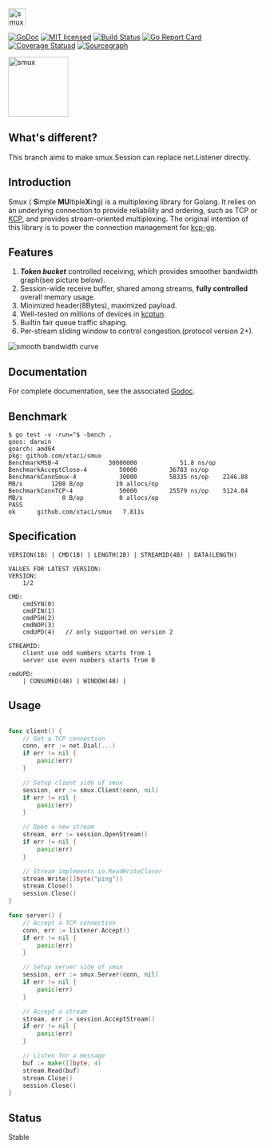 <img src="smux.png" alt="smux" height="35px" />

[![GoDoc][1]][2] [![MIT licensed][3]][4] [![Build Status][5]][6] [![Go Report Card][7]][8] [![Coverage Statusd][9]][10] [![Sourcegraph][11]][12]

<img src="mux.jpg" alt="smux" height="120px" /> 

[1]: https://godoc.org/github.com/xtaci/smux?status.svg
[2]: https://godoc.org/github.com/xtaci/smux
[3]: https://img.shields.io/badge/license-MIT-blue.svg
[4]: LICENSE
[5]: https://travis-ci.org/xtaci/smux.svg?branch=master
[6]: https://travis-ci.org/xtaci/smux
[7]: https://goreportcard.com/badge/github.com/xtaci/smux
[8]: https://goreportcard.com/report/github.com/xtaci/smux
[9]: https://codecov.io/gh/xtaci/smux/branch/master/graph/badge.svg
[10]: https://codecov.io/gh/xtaci/smux
[11]: https://sourcegraph.com/github.com/xtaci/smux/-/badge.svg
[12]: https://sourcegraph.com/github.com/xtaci/smux?badge

## What's different?

This branch aims to make smux.Session can replace net.Listener directly.

## Introduction

Smux ( **S**imple **MU**ltiple**X**ing) is a multiplexing library for Golang. It relies on an underlying connection to provide reliability and ordering, such as TCP or [KCP](https://github.com/xtaci/kcp-go), and provides stream-oriented multiplexing. The original intention of this library is to power the connection management for [kcp-go](https://github.com/xtaci/kcp-go).

## Features

1. ***Token bucket*** controlled receiving, which provides smoother bandwidth graph(see picture below).
2. Session-wide receive buffer, shared among streams, **fully controlled** overall memory usage.
3. Minimized header(8Bytes), maximized payload. 
4. Well-tested on millions of devices in [kcptun](https://github.com/xtaci/kcptun).
5. Builtin fair queue traffic shaping.
6. Per-stream sliding window to control congestion.(protocol version 2+).

![smooth bandwidth curve](curve.jpg)

## Documentation

For complete documentation, see the associated [Godoc](https://godoc.org/github.com/xtaci/smux).

## Benchmark
```
$ go test -v -run=^$ -bench .
goos: darwin
goarch: amd64
pkg: github.com/xtaci/smux
BenchmarkMSB-4           	30000000	        51.8 ns/op
BenchmarkAcceptClose-4   	   50000	     36783 ns/op
BenchmarkConnSmux-4      	   30000	     58335 ns/op	2246.88 MB/s	    1208 B/op	      19 allocs/op
BenchmarkConnTCP-4       	   50000	     25579 ns/op	5124.04 MB/s	       0 B/op	       0 allocs/op
PASS
ok  	github.com/xtaci/smux	7.811s
```

## Specification

```
VERSION(1B) | CMD(1B) | LENGTH(2B) | STREAMID(4B) | DATA(LENGTH)  

VALUES FOR LATEST VERSION:
VERSION:
    1/2
    
CMD:
    cmdSYN(0)
    cmdFIN(1)
    cmdPSH(2)
    cmdNOP(3)
    cmdUPD(4)	// only supported on version 2
    
STREAMID:
    client use odd numbers starts from 1
    server use even numbers starts from 0
    
cmdUPD:
    | CONSUMED(4B) | WINDOW(4B) |
```

## Usage

```go

func client() {
    // Get a TCP connection
    conn, err := net.Dial(...)
    if err != nil {
        panic(err)
    }

    // Setup client side of smux
    session, err := smux.Client(conn, nil)
    if err != nil {
        panic(err)
    }

    // Open a new stream
    stream, err := session.OpenStream()
    if err != nil {
        panic(err)
    }

    // Stream implements io.ReadWriteCloser
    stream.Write([]byte("ping"))
    stream.Close()
    session.Close()
}

func server() {
    // Accept a TCP connection
    conn, err := listener.Accept()
    if err != nil {
        panic(err)
    }

    // Setup server side of smux
    session, err := smux.Server(conn, nil)
    if err != nil {
        panic(err)
    }

    // Accept a stream
    stream, err := session.AcceptStream()
    if err != nil {
        panic(err)
    }

    // Listen for a message
    buf := make([]byte, 4)
    stream.Read(buf)
    stream.Close()
    session.Close()
}

```

## Status

Stable
